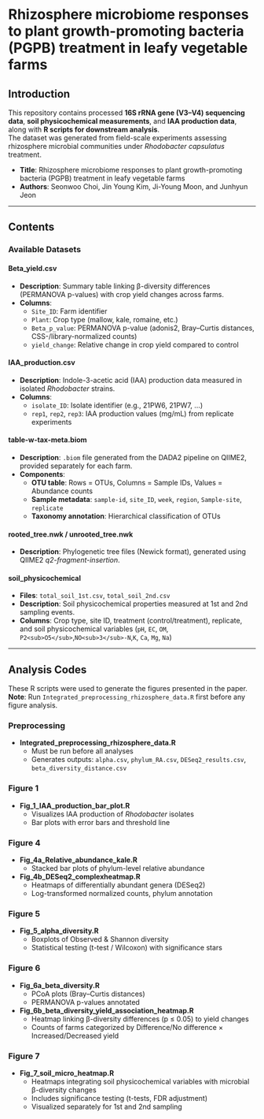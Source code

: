 # Rhizosphere microbiome responses to plant growth-promoting bacteria (PGPB) treatment in leafy vegetable farms

## Introduction
This repository contains processed **16S rRNA gene (V3–V4) sequencing data**, **soil physicochemical measurements**, and **IAA production data**, along with **R scripts for downstream analysis**.  
The dataset was generated from field-scale experiments assessing rhizosphere microbial communities under *Rhodobacter capsulatus* treatment.

- **Title**: Rhizosphere microbiome responses to plant growth-promoting bacteria (PGPB) treatment in leafy vegetable farms  
- **Authors**: Seonwoo Choi, Jin Young Kim, Ji-Young Moon, and Junhyun Jeon  

---

## Contents

### Available Datasets

#### **Beta_yield.csv**
- **Description**: Summary table linking β-diversity differences (PERMANOVA p-values) with crop yield changes across farms.  
- **Columns**:  
  - `Site_ID`: Farm identifier  
  - `Plant`: Crop type (mallow, kale, romaine, etc.)  
  - `Beta_p_value`: PERMANOVA p-value (adonis2, Bray–Curtis distances, CSS-/library-normalized counts)  
  - `yield_change`: Relative change in crop yield compared to control  

#### **IAA_production.csv**
- **Description**: Indole-3-acetic acid (IAA) production data measured in isolated *Rhodobacter* strains.  
- **Columns**:  
  - `isolate_ID`: Isolate identifier (e.g., 21PW6, 21PW7, …)  
  - `rep1`, `rep2`, `rep3`: IAA production values (mg/mL) from replicate experiments  

#### **table-w-tax-meta.biom**
- **Description**: `.biom` file generated from the DADA2 pipeline on QIIME2, provided separately for each farm.  
- **Components**:  
  - **OTU table**: Rows = OTUs, Columns = Sample IDs, Values = Abundance counts  
  - **Sample metadata**: `sample-id`, `site_ID`, `week`, `region`, `Sample-site`, `replicate`  
  - **Taxonomy annotation**: Hierarchical classification of OTUs  

#### **rooted_tree.nwk / unrooted_tree.nwk**
- **Description**: Phylogenetic tree files (Newick format), generated using QIIME2 *q2-fragment-insertion*.  

#### **soil_physicochemical**  
- **Files**: `total_soil_1st.csv`, `total_soil_2nd.csv`  
- **Description**: Soil physicochemical properties measured at 1st and 2nd sampling events.  
- **Columns**: Crop type, site ID, treatment (control/treatment), replicate, and soil physicochemical variables (`pH`, `EC`, `OM`, `P2<sub>O5</sub>`,`NO<sub>3</sub>-N`,`K`, `Ca`, `Mg`, `Na`)

---

## Analysis Codes
These R scripts were used to generate the figures presented in the paper.  
**Note**: Run `Integrated_preprocessing_rhizosphere_data.R` first before any figure analysis.

### **Preprocessing**
- **Integrated_preprocessing_rhizosphere_data.R**  
  - Must be run before all analyses  
  - Generates outputs: `alpha.csv`, `phylum_RA.csv`, `DESeq2_results.csv`, `beta_diversity_distance.csv`  

### **Figure 1**
- **Fig_1_IAA_production_bar_plot.R**  
  - Visualizes IAA production of *Rhodobacter* isolates  
  - Bar plots with error bars and threshold line  

### **Figure 4**
- **Fig_4a_Relative_abundance_kale.R**  
  - Stacked bar plots of phylum-level relative abundance  
- **Fig_4b_DESeq2_complexheatmap.R**  
  - Heatmaps of differentially abundant genera (DESeq2)  
  - Log-transformed normalized counts, phylum annotation  

### **Figure 5**
- **Fig_5_alpha_diversity.R**  
  - Boxplots of Observed & Shannon diversity  
  - Statistical testing (t-test / Wilcoxon) with significance stars  

### **Figure 6**
- **Fig_6a_beta_diversity.R**  
  - PCoA plots (Bray–Curtis distances)  
  - PERMANOVA p-values annotated  
- **Fig_6b_beta_diversity_yield_association_heatmap.R**  
  - Heatmap linking β-diversity differences (p ≤ 0.05) to yield changes  
  - Counts of farms categorized by Difference/No difference × Increased/Decreased yield  

### **Figure 7**
- **Fig_7_soil_micro_heatmap.R**  
  - Heatmaps integrating soil physicochemical variables with microbial β-diversity changes  
  - Includes significance testing (t-tests, FDR adjustment)  
  - Visualized separately for 1st and 2nd sampling  
